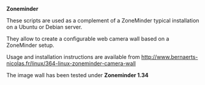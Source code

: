 **Zoneminder**

These scripts are used as a complement of a ZoneMinder typical installation on a Ubuntu or Debian server.

They allow to create a configurable web camera wall based on a ZoneMinder setup.

Usage and installation instructions are available from http://www.bernaerts-nicolas.fr/linux/364-linux-zoneminder-camera-wall

The image wall has been tested under **Zoneminder 1.34**
